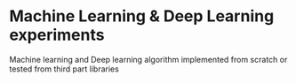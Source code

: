 # Machine Learning & Deep Learning experiments
Machine learning and Deep learning algorithm implemented from scratch or tested from third part libraries

